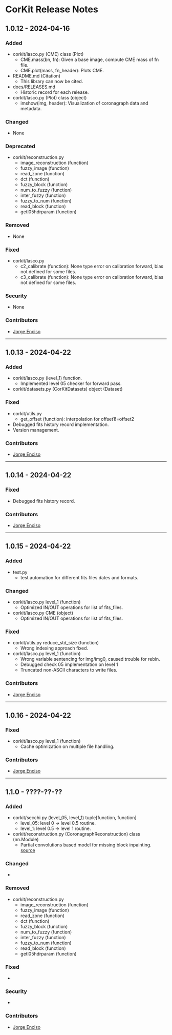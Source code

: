# CorKit Release Notes

## 1.0.12 - 2024-04-16

### Added
- corkit/lasco.py (CME) class (Plot)
    - CME.mass(bn, fn): Given a base image, compute CME mass of fn file.
    - CME.plot(mass, fn_header): Plots CME.
- README.md (Citation)
    - This library can now be cited.
- docs/RELEASES.md
    - Historic record for each release.
- corkit/lasco.py (Plot) class (object)
    - imshow(img, header): Visualization of coronagraph data and metadata.

### Changed
- None

### Deprecated
- corkit/reconstruction.py
    - image_reconstruction (function)
    - fuzzy_image (function)
    - read_zone (function)
    - dct (function)
    - fuzzy_block (function)
    - num_to_fuzzy (function)
    - inter_fuzzy (function)
    - fuzzy_to_num (function)
    - read_block (function)
    - getl05hdrparam (function)

### Removed
- None

### Fixed
- corkit/lasco.py
    - c2_calibrate (function): None type error on calibration forward, bias not defined for some files.
    - c3_calibrate (function): None type error on calibration forward, bias not defined for some files.

### Security
- None

### Contributors
- [Jorge Enciso](https://github.com/Jorgedavyd)

---
## 1.0.13 - 2024-04-22

### Added
- corkit/lasco.py (level_1) function.
    - Implemented level 05 checker for forward pass.
- corkit/datasets.py (CorKitDatasets) object (Dataset)
### Fixed
- corkit/utils.py
    - get_offset (function): interpolation for offset1!=offset2
- Debugged fits history record implementation.
- Version management.

### Contributors
- [Jorge Enciso](https://github.com/Jorgedavyd)

---
## 1.0.14 - 2024-04-22

### Fixed
- Debugged fits history record.

### Contributors
- [Jorge Enciso](https://github.com/Jorgedavyd)
---
## 1.0.15 - 2024-04-22

### Added
- test.py
    - test automation for different fits files dates and formats.
### Changed
- corkit/lasco.py level_1 (function)
    - Optimized IN/OUT operations for list of fits_files.
- corkit/lasco.py CME (object)
    - Optimized IN/OUT operations for list of fits_files.
### Fixed
- corkit/utils.py reduce_std_size (function)
    - Wrong indexing approach fixed.
- corkit/lasco.py level_1 (function)
    - Wrong variable sentencing for img/img0, caused trouble for rebin.
    - Debugged check 05 implementation on level 1
    - Truncated non-ASCII characters to write files.

### Contributors
- [Jorge Enciso](https://github.com/Jorgedavyd)

---

## 1.0.16 - 2024-04-22

### Fixed
- corkit/lasco.py level_1 (function)
    - Cache optimization on multiple file handling.

### Contributors
- [Jorge Enciso](https://github.com/Jorgedavyd)

---

## 1.1.0 - ????-??-??

### Added
- corkit/secchi.py (level_05, level_1) tuple[function, function]
    - level_05: level 0 -> level 0.5 routine.
    - level_1: level 0.5 -> level 1 routine.
- corkit/reconstruction.py (CoronagraphReconstruction) class (nn.Module)
    - Partial convolutions based model for missing block inpainting. [source](https://github.com/Jorgedavyd/DL-based-Coronagraph-Inpainting)

### Changed
-

### Removed
- corkit/reconstruction.py
    - image_reconstruction (function)
    - fuzzy_image (function)
    - read_zone (function)
    - dct (function)
    - fuzzy_block (function)
    - num_to_fuzzy (function)
    - inter_fuzzy (function)
    - fuzzy_to_num (function)
    - read_block (function)
    - getl05hdrparam (function)

### Fixed
-

### Security
-

### Contributors
- [Jorge Enciso](https://github.com/Jorgedavyd)
